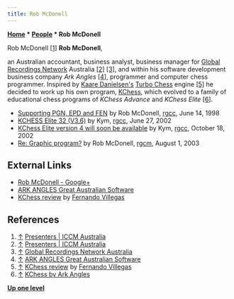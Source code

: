 ```yaml
---
title: Rob McDonell
---
```

**[Home](Home "Home") \* [People](People "People") \* Rob McDonell**



 [](http://iccm-australia.org/speakers/) Rob McDonell <a id="cite-note-1" href="#cite-ref-1">[1]</a> 
**Rob McDonell**,  

an Australian accountant, business analyst, business manager for [Global Recordings Network](https://en.wikipedia.org/wiki/Global_Recordings_Network) Australia <a id="cite-note-2" href="#cite-ref-2">[2]</a> <a id="cite-note-3" href="#cite-ref-3">[3]</a>, and within his software development business company *Ark Angles* <a id="cite-note-4" href="#cite-ref-4">[4]</a>, 
programmer and computer chess programmer. Inspired by [Kaare Danielsen's](Kaare_Danielsen "Kaare Danielsen") [Turbo Chess](Turbo_Chess "Turbo Chess") engine <a id="cite-note-5" href="#cite-ref-5">[5]</a> he decided to work up his own program, [KChess](KChess "KChess"), which evolved to a family of educational chess programs of *KChess Advance* and *KChess Elite* <a id="cite-note-6" href="#cite-ref-6">[6]</a>. 






* [Supporting PGN, EPD and FEN](http://groups.google.com/group/rec.games.chess.computer/browse_frm/thread/68847c903a89c7b8) by Rob McDonell, [rgcc](Computer_Chess_Forums "Computer Chess Forums"), June 14, 1998
* [KCHESS Elite 32 (V3.6)](http://groups.google.com/group/rec.games.chess.computer/browse_frm/thread/dcfd2f32aeb5c441) by Kym, [rgcc](Computer_Chess_Forums "Computer Chess Forums"), June 27, 2002
* [KChess Elite version 4 will soon be available](http://groups.google.com/group/rec.games.chess.computer/browse_frm/thread/7cb4cb40def418bf) by Kym, [rgcc](Computer_Chess_Forums "Computer Chess Forums"), October 18, 2002
* [Re: Graphic program?](http://groups.google.com/group/rec.games.chess.misc/msg/7e95513190b8f108) by Rob McDonell, [rgcm](Computer_Chess_Forums "Computer Chess Forums"), August 1, 2003


## External Links


* [Rob McDonell - Google+](https://plus.google.com/100522627934594849861/posts)
* [ARK ANGLES Great Australian Software](http://www.arkangles.com/index.html)
* [KChess review](http://www.arkangles.com/kchess/review1.html) by [Fernando Villegas](Fernando_Villegas "Fernando Villegas")


## References


1. <a id="cite-ref-1" href="#cite-note-1">↑</a> [Presenters | ICCM Australia](http://iccm-australia.org/speakers/)
2. <a id="cite-ref-2" href="#cite-note-2">↑</a> [Presenters | ICCM Australia](http://iccm-australia.org/speakers/)
3. <a id="cite-ref-3" href="#cite-note-3">↑</a> [Global Recordings Network Australia](http://globalrecordings.net/en/au)
4. <a id="cite-ref-4" href="#cite-note-4">↑</a> [ARK ANGLES Great Australian Software](http://www.arkangles.com/index.html)
5. <a id="cite-ref-5" href="#cite-note-5">↑</a> [KChess review](http://www.arkangles.com/kchess/review1.html) by [Fernando Villegas](Fernando_Villegas "Fernando Villegas")
6. <a id="cite-ref-6" href="#cite-note-6">↑</a> [KChess by Ark Angles](http://www.arkangles.com/kchess/index.html)

**[Up one level](People "People")**







 
